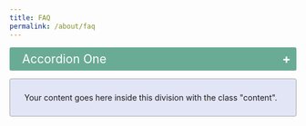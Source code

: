```yaml
---
title: FAQ
permalink: /about/faq
---
```

<style>

input {
    display: none;
}

label {
    display: block;    
    padding: 8px 22px;
    margin: 0 0 1px 0;
    cursor: pointer;
    background: #6AAB95;
    border-radius: 3px;
    color: #FFF;
    transition: ease .5s;
    font-size: 1.5em;
    position: relative;
}

label:hover {
    background: #4E8774;
}

label::after {
    content: '+';
    font-size: 22px;
    font-weight: bold;
    position: absolute;
    right: 10px;
    top: 7px;
}

input:checked + label::after {
    content: '-';
    right: 14px;
    top: 7px;
}

.content {
    background: #E2E5F6;
    padding: 10px 25px;
    border: 1px solid #A7A7A7;
    margin: 0 0 1px 0;
    border-radius: 3px;
}

input + label + .content {
    display: none;
}

input:checked + label + .accordion-content {
	display: none;
}

input:checked + label + .content {
    display: block;
}

</style>

<input type="checkbox" id="title1" /><label for="title1">Accordion One</label>
<div class="content">
<p>Your content goes here inside this division with the class "content".</p>
</div>
